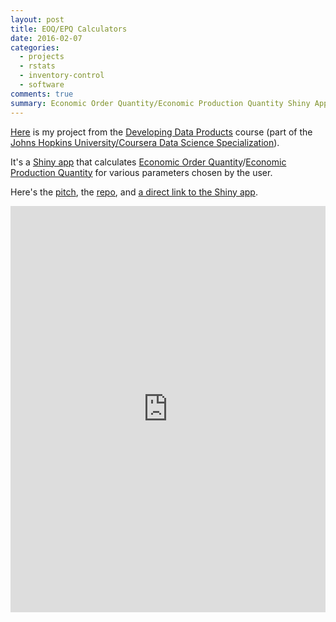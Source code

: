 ```yaml
---
layout: post
title: EOQ/EPQ Calculators
date: 2016-02-07
categories:
  - projects
  - rstats
  - inventory-control
  - software
comments: true
summary: Economic Order Quantity/Economic Production Quantity Shiny App
---
```


[Here](#shiny) is my project from the [Developing Data Products](https://www.coursera.org/learn/data-products) course 
(part of the [Johns Hopkins University/Coursera Data Science Specialization](https://stevemyles.site/blog/2015/01/22/data-science-specialization/)).

It's a [Shiny app](https://shiny.rstudio.com/) that calculates [Economic Order Quantity](https://en.wikipedia.org/wiki/Economic_order_quantity)/[Economic Production Quantity](https://en.wikipedia.org/wiki/Economic_production_quantity) for various parameters chosen by the user.

Here's the [pitch](https://stevemyles.site/eoq-epq/), the [repo](https://github.com/scumdogsteev/eoq-epq), and [a direct link to the Shiny app](https://scumdogsteev.shinyapps.io/eoq-epq/).

<script type="text/javascript" language="javascript"> 
$('.myIframe').css('height', $(window).height()+'px');
</script>

<a name="shiny"></a>
<iframe src="https://scumdogsteev.shinyapps.io/eoq-epq/" style="border:none;" width="100%" height="650"></iframe>
